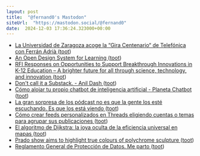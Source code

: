 ```yaml
---
layout: post
title:  "@fernand0's Mastodon"
siteUrl:  "https://mastodon.social/@fernand0"
date:  2024-12-03 17:36:24.323000+00:00
---
```

*  [La Universidad de Zaragoza acoge la “Gira Centenario“ de Telefónica con Ferrán Adrià ](https://www.lanocion.es/aragon/20241125/la-universidad-de-zaragoza-acoge-la-gira-centenar-23290.htm) ([toot](https://mastodon.social/@fernand0/113590100578896940))
*  [An Open Design System for Learning ](https://heartsoulmachine.com/blog/2024/11-19-an-open-design-system-for-learning) ([toot](https://mastodon.social/@fernand0/113589808304879684))
*  [RFI Responses on Opportunities to Support Breakthrough Innovations in K-12 Education – A brighter future for all through science, technology, and innovation  ](https://renaissancephilanthropy.org/news-and-insights/rfi-responses-on-opportunities-to-support-breakthrough-innovations-in-k-12-education/) ([toot](https://mastodon.social/@fernand0/113589612102392982))
*  [Don't call it a Substack. - Anil Dash ](https://www.anildash.com/2024/11/19/dont-call-it-a-substack) ([toot](https://mastodon.social/@fernand0/113588860123091926))
*  [Cómo alojar tu propio chatbot de inteligencia artificial - Planeta Chatbot ](https://planetachatbot.com/como-alojar-chatbot-de-inteligencia-artificial) ([toot](https://mastodon.social/@fernand0/113588570200570721))
*  [La gran sorpresa de los pódcast no es que la gente los esté escuchando. Es que los está viendo ](https://www.xataka.com/fotografia-y-video/gran-sorpresa-podcast-que-gente-esta-escuchando-que-esta-viend) ([toot](https://mastodon.social/@fernand0/113588488854416546))
*  [Cómo crear feeds personalizados en Threads eligiendo cuentas o temas para agrupar sus publicaciones ](https://www.xataka.com/basics/como-crear-feeds-personalizados-threads-eligiendo-cuentas-temas-para-agrupar-sus-publicacione) ([toot](https://mastodon.social/@fernand0/113588169482051365))
*  [El algoritmo de Dijkstra: la joya oculta de la eficiencia universal en mapas ](https://wwwhatsnew.com/2024/11/20/el-algoritmo-de-dijkstra-la-joya-oculta-de-la-eficiencia-universal-en-mapas) ([toot](https://mastodon.social/@fernand0/113587211039447742))
*  [Prado show aims to highlight true colours of polychrome sculpture ](https://www.theguardian.com/world/2024/nov/20/prado-show-highlight-true-colours-polychrome-sculptur) ([toot](https://mastodon.social/@fernand0/113586489827002712))
*  [Reglamento General de Protección de Datos. Me parto ](https://mastodon.social/@fernand0/113585136138171155) ([toot](https://mastodon.social/@fernand0/113585136138171155))
